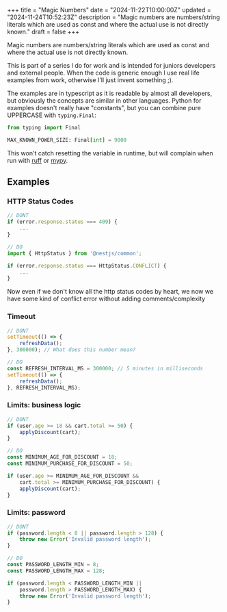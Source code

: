 +++
title = "Magic Numbers"
date = "2024-11-22T10:00:00Z"
updated = "2024-11-24T10:52:23Z"
description = "Magic numbers are numbers/string literals which are used as const and where the actual use is not directly known."
draft = false
+++

Magic numbers are numbers/string literals which are used as const and where the actual use is not directly known.  

This is part of a series I do for work and is intended for juniors developers and external people.
When the code is generic enough I use real life examples from work, otherwise I'll just invent something ;).

The examples are in typescript as it is readable by almost all developers, but obviously the concepts are similar in other languages. Python for examples doesn't really have "constants", but you can combine pure UPPERCASE with `typing.Final`:

```python
from typing import Final

MAX_KNOWN_POWER_SIZE: Final[int] = 9000
```
This won't catch resetting the variable in runtime, but will complain when run with [ruff](https://astral.sh/ruff) or [mypy](https://www.mypy-lang.org).


## Examples

### HTTP Status Codes

```typescript
// DONT
if (error.response.status === 409) {
    ...
}

// DO
import { HttpStatus } from '@nestjs/common';

if (error.response.status === HttpStatus.CONFLICT) {
    ...
}
``` 

Now even if we don't know all the http status codes by heart, we now we have some kind of conflict error without adding comments/complexity  


### Timeout
```typescript
// DONT
setTimeout(() => {
    refreshData();
}, 300000); // What does this number mean?

// DO
const REFRESH_INTERVAL_MS = 300000; // 5 minutes in milliseconds
setTimeout(() => {
    refreshData();
}, REFRESH_INTERVAL_MS);
```


### Limits: business logic
```typescript
// DONT
if (user.age >= 18 && cart.total >= 50) {
    applyDiscount(cart);
}

// DO
const MINIMUM_AGE_FOR_DISCOUNT = 18;
const MINIMUM_PURCHASE_FOR_DISCOUNT = 50;

if (user.age >= MINIMUM_AGE_FOR_DISCOUNT && 
    cart.total >= MINIMUM_PURCHASE_FOR_DISCOUNT) {
    applyDiscount(cart);
}
```


### Limits: password
```typescript
// DONT
if (password.length < 8 || password.length > 128) {
    throw new Error('Invalid password length');
}

// DO
const PASSWORD_LENGTH_MIN = 8;
const PASSWORD_LENGTH_MAX = 128;

if (password.length < PASSWORD_LENGTH_MIN || 
    password.length > PASSWORD_LENGTH_MAX) {
    throw new Error('Invalid password length');
}
```

